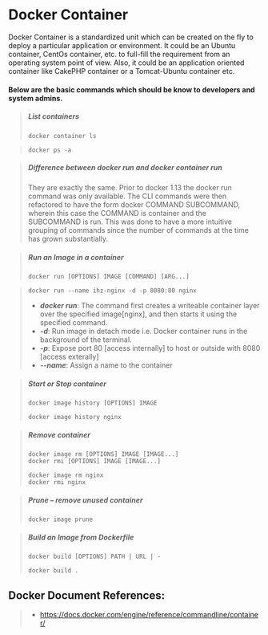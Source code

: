 # Docker Container

Docker Container is a standardized unit which can be created on the fly to deploy a particular application or environment. It could be an Ubuntu container, CentOs container, etc. to full-fill the requirement from an operating system point of view. Also, it could be an application oriented container like CakePHP container or a Tomcat-Ubuntu container etc.

#### Below are the basic commands which should be know to developers and system admins.

> ##### List containers
>     docker container ls

>     docker ps -a

> ##### Difference between docker run and docker container run
> They are exactly the same.
> Prior to docker 1.13 the docker run command was only available. The CLI commands were then refactored to have the form docker COMMAND SUBCOMMAND, wherein this case the COMMAND is container and the SUBCOMMAND is run. This was done to have a more intuitive grouping of commands since the number of commands at the time has grown substantially.

> ##### Run an Image in a container
>     docker run [OPTIONS] IMAGE [COMMAND] [ARG...]

>     docker run --name ihz-nginx -d -p 8080:80 nginx
>
> - ***docker run***: The command first creates a writeable container layer over the specified image[nginx], and then starts it using the specified command.
> - ***-d***: Run image in detach mode i.e. Docker container runs in the background of the terminal.
> - ***-p***: Expose port 80 [access internally] to host or outside with 8080 [access exterally]
> - ***--name***: Assign a name to the container

> ##### Start or Stop container
>     docker image history [OPTIONS] IMAGE
>
>     docker image history nginx

> ##### Remove container
>     docker image rm [OPTIONS] IMAGE [IMAGE...]
>     docker rmi [OPTIONS] IMAGE [IMAGE...]
>
>     docker image rm nginx
>     docker rmi nginx

> ##### Prune – remove unused container
>     docker image prune 

> ##### Build an Image from Dockerfile
>     docker build [OPTIONS] PATH | URL | -
>
>     docker build .

## Docker Document References:
> -   <https://docs.docker.com/engine/reference/commandline/container/>